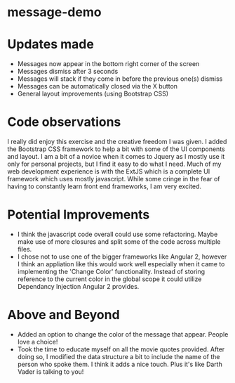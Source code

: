 # message-demo

# Updates made
* Messages now appear in the bottom right corner of the screen
* Messages dismiss after 3 seconds
* Messages will stack if they come in before the previous one(s) dismiss
* Messages can be automatically closed via the X button
* General layout improvements (using Bootstrap CSS)

# Code observations
I really did enjoy this exercise and the creative freedom I was given. I added the Bootstrap CSS framework to help a bit with some of the UI components and layout. I am a bit of a novice when it comes to Jquery as I mostly use it only for personal projects, but I find it easy to do what I need. Much of my web development experience is with the ExtJS which is a complete UI framework which uses mostly javascript. While some cringe in the fear of having to constantly learn front end frameworks, I am very excited.

# Potential Improvements
* I think the javascript code overall could use some refactoring. Maybe make use of more closures and split some of the code across multiple files.
* I chose not to use one of the bigger frameworks like Angular 2, however I think an appliation like this would work well especially when it came to implementing the 'Change Color' functionality. Instead of storing reference to the current color in the global scope it could utilize Dependancy Injection Angular 2 provides.

# Above and Beyond
* Added an option to change the color of the message that appear. People love a choice!
* Took the time to educate myself on all the movie quotes provided. After doing so, I modified the data structure a bit to include the name of the person who spoke them. I think it adds a nice touch. Plus it's like Darth Vader is talking to you!